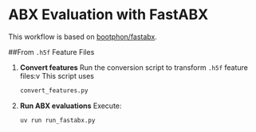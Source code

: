 # ABX Evaluation with FastABX

This workflow is based on [bootphon/fastabx](https://github.com/bootphon/fastabx).

##From `.h5f` Feature Files

1. **Convert features**
   Run the conversion script to transform `.h5f` feature files:v
   This script uses

   ```bash
   convert_features.py
   ```
   
3. **Run ABX evaluations**
   Execute:

   ```bash
   uv run run_fastabx.py
   ```

   



